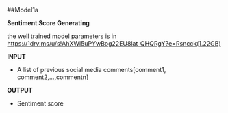 ##Model1a

**Sentiment Score Generating**

the well trained model parameters is in https://1drv.ms/u/s!AhXWl5uPYwBog22EU8lat_QHQRgY?e=Rsncck(1.22GB)

**INPUT**
*  A list of previous social media comments[comment1, comment2,...,commentn]

**OUTPUT**
* Sentiment score
